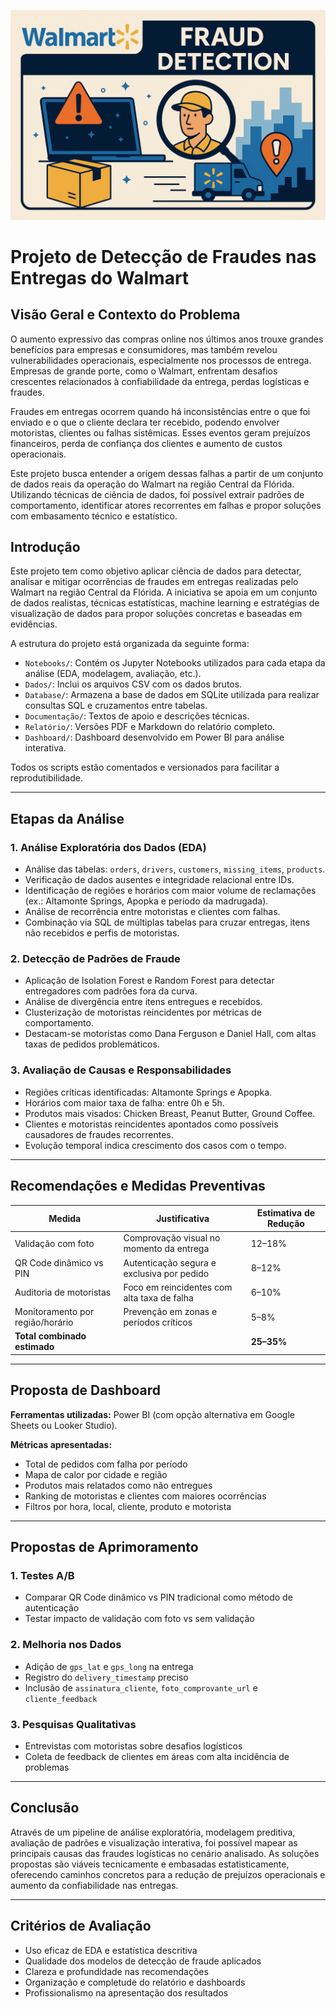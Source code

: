 ![Banner do Projeto](./Imagens/capa.png)

# Projeto de Detecção de Fraudes nas Entregas do Walmart

## Visão Geral e Contexto do Problema

O aumento expressivo das compras online nos últimos anos trouxe grandes benefícios para empresas e consumidores, mas também revelou vulnerabilidades operacionais, especialmente nos processos de entrega. Empresas de grande porte, como o Walmart, enfrentam desafios crescentes relacionados à confiabilidade da entrega, perdas logísticas e fraudes.

Fraudes em entregas ocorrem quando há inconsistências entre o que foi enviado e o que o cliente declara ter recebido, podendo envolver motoristas, clientes ou falhas sistêmicas. Esses eventos geram prejuízos financeiros, perda de confiança dos clientes e aumento de custos operacionais. 

Este projeto busca entender a origem dessas falhas a partir de um conjunto de dados reais da operação do Walmart na região Central da Flórida. Utilizando técnicas de ciência de dados, foi possível extrair padrões de comportamento, identificar atores recorrentes em falhas e propor soluções com embasamento técnico e estatístico.

## Introdução

Este projeto tem como objetivo aplicar ciência de dados para detectar, analisar e mitigar ocorrências de fraudes em entregas realizadas pelo Walmart na região Central da Flórida. A iniciativa se apoia em um conjunto de dados realistas, técnicas estatísticas, machine learning e estratégias de visualização de dados para propor soluções concretas e baseadas em evidências.

A estrutura do projeto está organizada da seguinte forma:

- `Notebooks/`: Contém os Jupyter Notebooks utilizados para cada etapa da análise (EDA, modelagem, avaliação, etc.).
- `Dados/`: Inclui os arquivos CSV com os dados brutos.
- `Database/`: Armazena a base de dados em SQLite utilizada para realizar consultas SQL e cruzamentos entre tabelas.
- `Documentação/`: Textos de apoio e descrições técnicas.
- `Relatório/`: Versões PDF e Markdown do relatório completo.
- `Dashboard/`: Dashboard desenvolvido em Power BI para análise interativa.

Todos os scripts estão comentados e versionados para facilitar a reprodutibilidade.

---

## Etapas da Análise

### 1. Análise Exploratória dos Dados (EDA)

- Análise das tabelas: `orders`, `drivers`, `customers`, `missing_items`, `products`.
- Verificação de dados ausentes e integridade relacional entre IDs.
- Identificação de regiões e horários com maior volume de reclamações (ex.: Altamonte Springs, Apopka e período da madrugada).
- Análise de recorrência entre motoristas e clientes com falhas.
- Combinação via SQL de múltiplas tabelas para cruzar entregas, itens não recebidos e perfis de motoristas.

### 2. Detecção de Padrões de Fraude

- Aplicação de Isolation Forest e Random Forest para detectar entregadores com padrões fora da curva.
- Análise de divergência entre itens entregues e recebidos.
- Clusterização de motoristas reincidentes por métricas de comportamento.
- Destacam-se motoristas como Dana Ferguson e Daniel Hall, com altas taxas de pedidos problemáticos.

### 3. Avaliação de Causas e Responsabilidades

- Regiões críticas identificadas: Altamonte Springs e Apopka.
- Horários com maior taxa de falha: entre 0h e 5h.
- Produtos mais visados: Chicken Breast, Peanut Butter, Ground Coffee.
- Clientes e motoristas reincidentes apontados como possíveis causadores de fraudes recorrentes.
- Evolução temporal indica crescimento dos casos com o tempo.

---

## Recomendações e Medidas Preventivas

| Medida                            | Justificativa                                                       | Estimativa de Redução |
|----------------------------------|----------------------------------------------------------------------|------------------------|
| Validação com foto               | Comprovação visual no momento da entrega                            | 12–18%                 |
| QR Code dinâmico vs PIN          | Autenticação segura e exclusiva por pedido                          | 8–12%                  |
| Auditoria de motoristas          | Foco em reincidentes com alta taxa de falha                         | 6–10%                  |
| Monitoramento por região/horário| Prevenção em zonas e períodos críticos                              | 5–8%                   |
| **Total combinado estimado**     |                                                                      | **25–35%**             |

---

## Proposta de Dashboard

**Ferramentas utilizadas:** Power BI (com opção alternativa em Google Sheets ou Looker Studio).

**Métricas apresentadas:**
- Total de pedidos com falha por período
- Mapa de calor por cidade e região
- Produtos mais relatados como não entregues
- Ranking de motoristas e clientes com maiores ocorrências
- Filtros por hora, local, cliente, produto e motorista

---

## Propostas de Aprimoramento

### 1. Testes A/B
- Comparar QR Code dinâmico vs PIN tradicional como método de autenticação
- Testar impacto de validação com foto vs sem validação

### 2. Melhoria nos Dados
- Adição de `gps_lat` e `gps_long` na entrega
- Registro do `delivery_timestamp` preciso
- Inclusão de `assinatura_cliente`, `foto_comprovante_url` e `cliente_feedback`

### 3. Pesquisas Qualitativas
- Entrevistas com motoristas sobre desafios logísticos
- Coleta de feedback de clientes em áreas com alta incidência de problemas

---

## Conclusão

Através de um pipeline de análise exploratória, modelagem preditiva, avaliação de padrões e visualização interativa, foi possível mapear as principais causas das fraudes logísticas no cenário analisado. As soluções propostas são viáveis tecnicamente e embasadas estatisticamente, oferecendo caminhos concretos para a redução de prejuízos operacionais e aumento da confiabilidade nas entregas.

---

## Critérios de Avaliação

- Uso eficaz de EDA e estatística descritiva
- Qualidade dos modelos de detecção de fraude aplicados
- Clareza e profundidade nas recomendações
- Organização e completude do relatório e dashboards
- Profissionalismo na apresentação dos resultados
